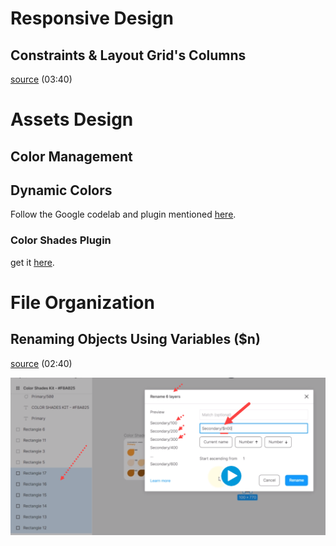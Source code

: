 # Responsive Design

## Constraints & Layout Grid's Columns
[source](https://en.git.ir/linkedin-figma-essential-training-the-basics/) (03:40)

# Assets Design

## Color Management

## Dynamic Colors

Follow the Google codelab and plugin mentioned [here](https://m3.material.io/foundations/customization#8a9f3322-a7d5-4328-aa45-5fd964a71088).

### Color Shades Plugin

get it [here](https://www.figma.com/community/plugin/929607085343688745/Color-Shades).

# File Organization

## Renaming Objects Using Variables ($n)

[source](https://en.git.ir/udemy-design-user-interface-for-linkedin-amazon-with-figma/) (02:40)

![550](../../Media/Default/Pasted%20image%2020230704180645.png)

